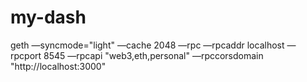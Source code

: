 # my-dash
geth —syncmode="light" —cache 2048 —rpc —rpcaddr localhost —rpcport 8545 —rpcapi "web3,eth,personal" —rpccorsdomain "http://localhost:3000"
